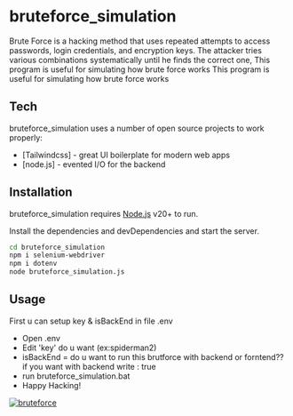 # bruteforce_simulation

Brute Force is a hacking method that uses repeated attempts to access passwords, login credentials, and encryption keys. The attacker tries various combinations systematically until he finds the correct one, This program is useful for simulating how brute force works
This program is useful for simulating how brute force works

## Tech

bruteforce_simulation uses a number of open source projects to work properly:

- [Tailwindcss] - great UI boilerplate for modern web apps
- [node.js] - evented I/O for the backend


## Installation

bruteforce_simulation requires [Node.js](https://nodejs.org/) v20+ to run.

Install the dependencies and devDependencies and start the server.

```sh
cd bruteforce_simulation
npm i selenium-webdriver
npm i dotenv
node bruteforce_simulation.js
```

## Usage

First u can setup key & isBackEnd in file .env
- Open .env
- Edit 'key' do u want (ex:spiderman2)
- isBackEnd = do u want to run this brutforce with backend or forntend?? if you want with backend write : true
- run bruteforce_simulation.bat
- Happy Hacking!

[![bruteforce](https://github.com/qorihidayat/bruteforce_simulation/assets/69575185/d5758356-0169-496e-84c1-39bd2f0d078b)](https://youtube.com/shorts/DIiQmepXUBM)
